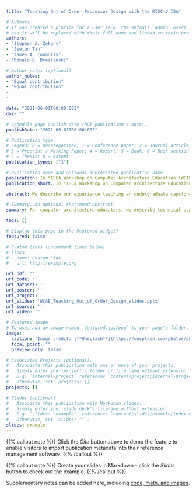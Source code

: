 ```yaml
---
title: "Teaching Out-of-Order Processor Design with the RISC-V ISA"

# Authors
# If you created a profile for a user (e.g. the default `admin` user), write the username (folder name) here 
# and it will be replaced with their full name and linked to their profile.
authors:
- "Stephen A. Zekany"
- "Jielun Tan"
- "James A. Connolly"
- "Ronald G. Dreslinski"

# Author notes (optional)
author_notes:
- "Equal contribution"
- "Equal contribution"
-
-

date: "2021-06-01T00:00:00Z"
doi: ""

# Schedule page publish date (NOT publication's date).
publishDate: "2021-06-01T00:00:00Z"

# Publication type.
# Legend: 0 = Uncategorized; 1 = Conference paper; 2 = Journal article;
# 3 = Preprint / Working Paper; 4 = Report; 5 = Book; 6 = Book section;
# 7 = Thesis; 8 = Patent
publication_types: ["1"]

# Publication name and optional abbreviated publication name.
publication: In *ISCA Workshop on Computer Architecture Education (WCAE '21)*
publication_short: In *ISCA Workshop on Computer Architecture Education (WCAE '21)*

abstract: We describe our experience teaching an undergraduate capstone (and elective graduate course) in computer architecture with a semester-long project in which teams of five students design and implement an out-of-order (OoO) pipelined processor core using the open-source RISC-V instruction set. The course content includes OoO scheduling algorithms for instructions to exploit instruction- level parallelism (ILP), example designs, caching, prefetching, and virtual memory. The labs and projects help students gain proficiency with the SystemVerilog language. Students use the concepts learned in class to design processors with the goals of achieving correctness and high performance for a suite of representative test programs. Using RISC-V enables students to validate and benchmark their designs by compiling test programs using GCC with a custom linker. By collaborating as a team, students learn how to write and debug a large code base over the two-month project. For computer architecture educators, we describe technical aspects of the final project and common advanced features implemented by students. We hope describing our experience serves not only to demonstrate a method of teaching modern computer architecture, but also to inspire other course designs centered around other aspects of modern computer architecture (GPUs, FPGAs, hardware/software codesign, etc).

# Summary. An optional shortened abstract.
summary: For computer architecture educators, we describe technical aspects of the final project and common advanced features implemented by students. We hope describing our experience serves not only to demonstrate a method of teaching modern computer architecture, but also to inspire other course designs centered around other aspects of modern computer architecture (GPUs, FPGAs, hardware/software codesign, etc).

tags: []

# Display this page in the Featured widget?
featured: false

# Custom links (uncomment lines below)
# links:
# - name: Custom Link
#   url: http://example.org

url_pdf: ''
url_code: ''
url_dataset: ''
url_poster: ''
url_project: ''
url_slides: 'WCAE_Teaching_Out_of_Order_Design_slides.pptx'
url_source: ''
url_video: ''

# Featured image
# To use, add an image named `featured.jpg/png` to your page's folder. 
image:
  caption: 'Image credit: [**Unsplash**](https://unsplash.com/photos/pLCdAaMFLTE)'
  focal_point: ""
  preview_only: false

# Associated Projects (optional).
#   Associate this publication with one or more of your projects.
#   Simply enter your project's folder or file name without extension.
#   E.g. `internal-project` references `content/project/internal-project/index.md`.
#   Otherwise, set `projects: []`.
projects: []

# Slides (optional).
#   Associate this publication with Markdown slides.
#   Simply enter your slide deck's filename without extension.
#   E.g. `slides: "example"` references `content/slides/example/index.md`.
#   Otherwise, set `slides: ""`.
slides: example
---
```


{{% callout note %}}
Click the *Cite* button above to demo the feature to enable visitors to import publication metadata into their reference management software.
{{% /callout %}}

{{% callout note %}}
Create your slides in Markdown - click the *Slides* button to check out the example.
{{% /callout %}}

Supplementary notes can be added here, including [code, math, and images](https://wowchemy.com/docs/writing-markdown-latex/).
